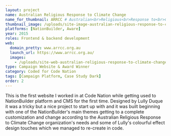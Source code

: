 ```yaml
---
layout: project
name: Australian Religious Response to Climate Change
name_for_thumbnail: ARRCC # Australian<br>Religious<br>Response to<br>Climate Change
thumbnail_image: /uploads/site-image-australian-religious-response-to-climate-change.jpg
platforms: [NationBuilder, Aware]
year: 2015
roles: Frontend & backend development
web:
  domain_pretty: www.arrcc.org.au
  launch_url: https://www.arrcc.org.au/
  images:
    - /uploads/site-web-australian-religious-response-to-climate-change.png
type: Campaign Website & Award Winner
category: Coded for Code Nation
tags: [Campaign Platform, Case Study Dark]
order: 2
---
```


This is the first website I worked in at Code Nation while getting used to NationBuilder platform and CMS for the first time. Designed by Lully Duque it was a tricky but a nice project to start up with and it was built beginning with one of the NationBuilder's main themes getting to a complete customization and change according to the Australian Religious Response to Climate Change organization's needs and some of Lully's colourful effect design touches which we managed to re-create in code.